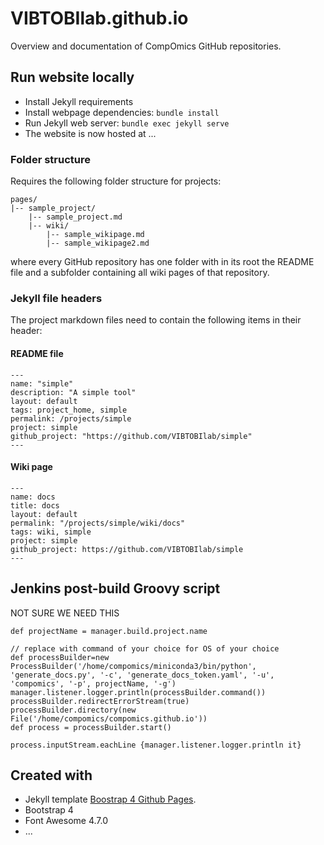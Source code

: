 # VIBTOBIlab.github.io
Overview and documentation of CompOmics GitHub repositories.

## Run website locally
- Install Jekyll requirements
- Install webpage dependencies: `bundle install`
- Run Jekyll web server: `bundle exec jekyll serve`
- The website is now hosted at ...

### Folder structure
Requires the following folder structure for projects:
```
pages/
|-- sample_project/
    |-- sample_project.md
    |-- wiki/
        |-- sample_wikipage.md
        |-- sample_wikipage2.md
```
where every GitHub repository has one folder with in its root the README file
and a subfolder containing all wiki pages of that repository.


### Jekyll file headers
The project markdown files need to contain the following items in their header:

#### README file
```
---
name: "simple"
description: "A simple tool"
layout: default
tags: project_home, simple
permalink: /projects/simple
project: simple
github_project: "https://github.com/VIBTOBIlab/simple"
---
```

#### Wiki page
```
---
name: docs
title: docs
layout: default
permalink: "/projects/simple/wiki/docs"
tags: wiki, simple
project: simple
github_project: https://github.com/VIBTOBIlab/simple
---
```

## Jenkins post-build Groovy script
NOT SURE WE NEED THIS
```
def projectName = manager.build.project.name
 
// replace with command of your choice for OS of your choice
def processBuilder=new ProcessBuilder('/home/compomics/miniconda3/bin/python', 'generate_docs.py', '-c', 'generate_docs_token.yaml', '-u', 'compomics', '-p', projectName, '-g')
manager.listener.logger.println(processBuilder.command())
processBuilder.redirectErrorStream(true)
processBuilder.directory(new File('/home/compomics/compomics.github.io'))
def process = processBuilder.start()

process.inputStream.eachLine {manager.listener.logger.println it}
```

## Created with
- Jekyll template [Boostrap 4 Github Pages](https://nicolas-van.github.io/bootstrap-4-github-pages/).
- Bootstrap 4
- Font Awesome 4.7.0
- ...